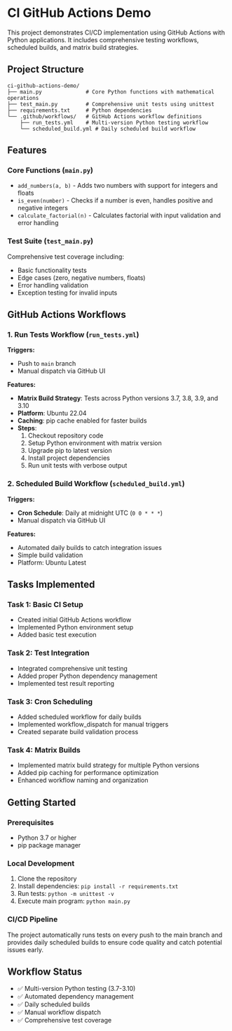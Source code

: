 # CI GitHub Actions Demo

This project demonstrates CI/CD implementation using GitHub Actions with Python applications. It includes comprehensive testing workflows, scheduled builds, and matrix build strategies.

## Project Structure

```
ci-github-actions-demo/
├── main.py              # Core Python functions with mathematical operations
├── test_main.py         # Comprehensive unit tests using unittest
├── requirements.txt     # Python dependencies
└── .github/workflows/   # GitHub Actions workflow definitions
    ├── run_tests.yml    # Multi-version Python testing workflow
    └── scheduled_build.yml # Daily scheduled build workflow
```

## Features

### Core Functions (`main.py`)
- `add_numbers(a, b)` - Adds two numbers with support for integers and floats
- `is_even(number)` - Checks if a number is even, handles positive and negative integers
- `calculate_factorial(n)` - Calculates factorial with input validation and error handling

### Test Suite (`test_main.py`)
Comprehensive test coverage including:
- Basic functionality tests
- Edge cases (zero, negative numbers, floats)
- Error handling validation
- Exception testing for invalid inputs

## GitHub Actions Workflows

### 1. Run Tests Workflow (`run_tests.yml`)
**Triggers:**
- Push to `main` branch
- Manual dispatch via GitHub UI

**Features:**
- **Matrix Build Strategy**: Tests across Python versions 3.7, 3.8, 3.9, and 3.10
- **Platform**: Ubuntu 22.04
- **Caching**: pip cache enabled for faster builds
- **Steps**:
  1. Checkout repository code
  2. Setup Python environment with matrix version
  3. Upgrade pip to latest version
  4. Install project dependencies
  5. Run unit tests with verbose output

### 2. Scheduled Build Workflow (`scheduled_build.yml`)
**Triggers:**
- **Cron Schedule**: Daily at midnight UTC (`0 0 * * *`)
- Manual dispatch via GitHub UI

**Features:**
- Automated daily builds to catch integration issues
- Simple build validation
- Platform: Ubuntu Latest

## Tasks Implemented

### Task 1: Basic CI Setup
- Created initial GitHub Actions workflow
- Implemented Python environment setup
- Added basic test execution

### Task 2: Test Integration
- Integrated comprehensive unit testing
- Added proper Python dependency management
- Implemented test result reporting

### Task 3: Cron Scheduling
- Added scheduled workflow for daily builds
- Implemented workflow_dispatch for manual triggers
- Created separate build validation process

### Task 4: Matrix Builds
- Implemented matrix build strategy for multiple Python versions
- Added pip caching for performance optimization
- Enhanced workflow naming and organization

## Getting Started

### Prerequisites
- Python 3.7 or higher
- pip package manager

### Local Development
1. Clone the repository
2. Install dependencies: `pip install -r requirements.txt`
3. Run tests: `python -m unittest -v`
4. Execute main program: `python main.py`

### CI/CD Pipeline
The project automatically runs tests on every push to the main branch and provides daily scheduled builds to ensure code quality and catch potential issues early.

## Workflow Status
- ✅ Multi-version Python testing (3.7-3.10)
- ✅ Automated dependency management
- ✅ Daily scheduled builds
- ✅ Manual workflow dispatch
- ✅ Comprehensive test coverage